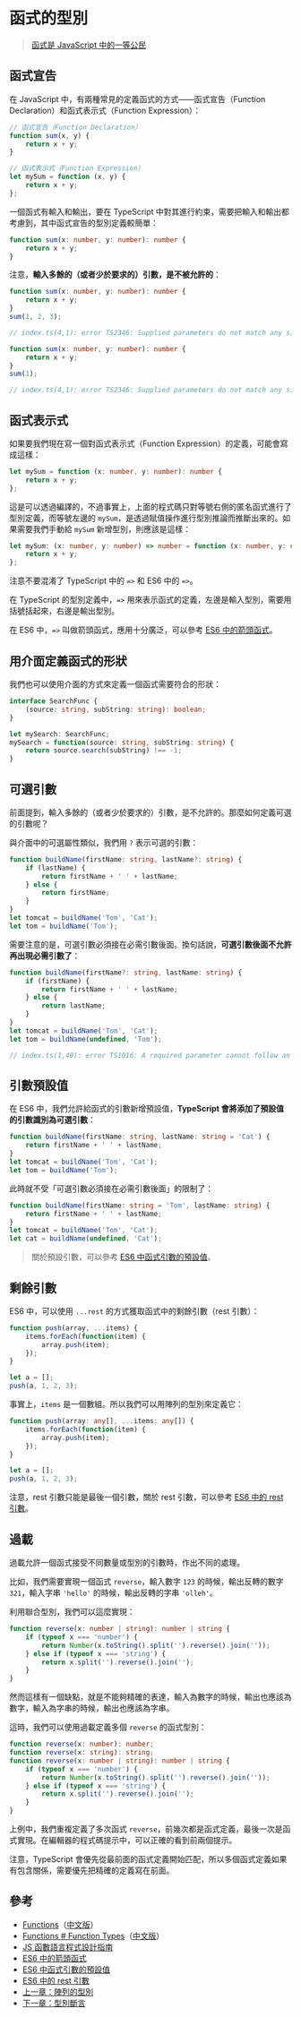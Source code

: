 # 函式的型別

> [函式是 JavaScript 中的一等公民](https://llh911001.gitbooks.io/mostly-adequate-guide-chinese/content/ch2.html)

## 函式宣告

在 JavaScript 中，有兩種常見的定義函式的方式——函式宣告（Function Declaration）和函式表示式（Function Expression）：

```javascript
// 函式宣告（Function Declaration）
function sum(x, y) {
    return x + y;
}

// 函式表示式（Function Expression）
let mySum = function (x, y) {
    return x + y;
};
```

一個函式有輸入和輸出，要在 TypeScript 中對其進行約束，需要把輸入和輸出都考慮到，其中函式宣告的型別定義較簡單：

```typescript
function sum(x: number, y: number): number {
    return x + y;
}
```

注意，**輸入多餘的（或者少於要求的）引數，是不被允許的**：

```typescript
function sum(x: number, y: number): number {
    return x + y;
}
sum(1, 2, 3);

// index.ts(4,1): error TS2346: Supplied parameters do not match any signature of call target.
```

```typescript
function sum(x: number, y: number): number {
    return x + y;
}
sum(1);

// index.ts(4,1): error TS2346: Supplied parameters do not match any signature of call target.
```

## 函式表示式

如果要我們現在寫一個對函式表示式（Function Expression）的定義，可能會寫成這樣：

```typescript
let mySum = function (x: number, y: number): number {
    return x + y;
};
```

這是可以透過編譯的，不過事實上，上面的程式碼只對等號右側的匿名函式進行了型別定義，而等號左邊的 `mySum`，是透過賦值操作進行型別推論而推斷出來的。如果需要我們手動給 `mySum` 新增型別，則應該是這樣：

```typescript
let mySum: (x: number, y: number) => number = function (x: number, y: number): number {
    return x + y;
};
```

注意不要混淆了 TypeScript 中的 `=>` 和 ES6 中的 `=>`。

在 TypeScript 的型別定義中，`=>` 用來表示函式的定義，左邊是輸入型別，需要用括號括起來，右邊是輸出型別。

在 ES6 中，`=>` 叫做箭頭函式，應用十分廣泛，可以參考 [ES6 中的箭頭函式](http://es6.ruanyifeng.com/#docs/function#箭頭函式)。

## 用介面定義函式的形狀

我們也可以使用介面的方式來定義一個函式需要符合的形狀：

```typescript
interface SearchFunc {
    (source: string, subString: string): boolean;
}

let mySearch: SearchFunc;
mySearch = function(source: string, subString: string) {
    return source.search(subString) !== -1;
}
```

## 可選引數

前面提到，輸入多餘的（或者少於要求的）引數，是不允許的。那麼如何定義可選的引數呢？

與介面中的可選屬性類似，我們用 `?` 表示可選的引數：

```typescript
function buildName(firstName: string, lastName?: string) {
    if (lastName) {
        return firstName + ' ' + lastName;
    } else {
        return firstName;
    }
}
let tomcat = buildName('Tom', 'Cat');
let tom = buildName('Tom');
```

需要注意的是，可選引數必須接在必需引數後面。換句話說，**可選引數後面不允許再出現必需引數了**：

```typescript
function buildName(firstName?: string, lastName: string) {
    if (firstName) {
        return firstName + ' ' + lastName;
    } else {
        return lastName;
    }
}
let tomcat = buildName('Tom', 'Cat');
let tom = buildName(undefined, 'Tom');

// index.ts(1,40): error TS1016: A required parameter cannot follow an optional parameter.
```

## 引數預設值

在 ES6 中，我們允許給函式的引數新增預設值，**TypeScript 會將添加了預設值的引數識別為可選引數**：

```typescript
function buildName(firstName: string, lastName: string = 'Cat') {
    return firstName + ' ' + lastName;
}
let tomcat = buildName('Tom', 'Cat');
let tom = buildName('Tom');
```

此時就不受「可選引數必須接在必需引數後面」的限制了：

```typescript
function buildName(firstName: string = 'Tom', lastName: string) {
    return firstName + ' ' + lastName;
}
let tomcat = buildName('Tom', 'Cat');
let cat = buildName(undefined, 'Cat');
```

> 關於預設引數，可以參考 [ES6 中函式引數的預設值](http://es6.ruanyifeng.com/#docs/function#函式引數的預設值)。

## 剩餘引數

ES6 中，可以使用 `...rest` 的方式獲取函式中的剩餘引數（rest 引數）：

```javascript
function push(array, ...items) {
    items.forEach(function(item) {
        array.push(item);
    });
}

let a = [];
push(a, 1, 2, 3);
```

事實上，`items` 是一個數組。所以我們可以用陣列的型別來定義它：

```typescript
function push(array: any[], ...items: any[]) {
    items.forEach(function(item) {
        array.push(item);
    });
}

let a = [];
push(a, 1, 2, 3);
```

注意，rest 引數只能是最後一個引數，關於 rest 引數，可以參考 [ES6 中的 rest 引數](http://es6.ruanyifeng.com/#docs/function#rest引數)。

## 過載

過載允許一個函式接受不同數量或型別的引數時，作出不同的處理。

比如，我們需要實現一個函式 `reverse`，輸入數字 `123` 的時候，輸出反轉的數字 `321`，輸入字串 `'hello'` 的時候，輸出反轉的字串 `'olleh'`。

利用聯合型別，我們可以這麼實現：

```typescript
function reverse(x: number | string): number | string {
    if (typeof x === 'number') {
        return Number(x.toString().split('').reverse().join(''));
    } else if (typeof x === 'string') {
        return x.split('').reverse().join('');
    }
}
```

然而這樣有一個缺點，就是不能夠精確的表達，輸入為數字的時候，輸出也應該為數字，輸入為字串的時候，輸出也應該為字串。

這時，我們可以使用過載定義多個 `reverse` 的函式型別：

```typescript
function reverse(x: number): number;
function reverse(x: string): string;
function reverse(x: number | string): number | string {
    if (typeof x === 'number') {
        return Number(x.toString().split('').reverse().join(''));
    } else if (typeof x === 'string') {
        return x.split('').reverse().join('');
    }
}
```

上例中，我們重複定義了多次函式 `reverse`，前幾次都是函式定義，最後一次是函式實現。在編輯器的程式碼提示中，可以正確的看到前兩個提示。

注意，TypeScript 會優先從最前面的函式定義開始匹配，所以多個函式定義如果有包含關係，需要優先把精確的定義寫在前面。

## 參考

* [Functions](http://www.typescriptlang.org/docs/handbook/functions.html)（[中文版](https://zhongsp.gitbooks.io/typescript-handbook/content/doc/handbook/Functions.html)）
* [Functions \# Function Types](http://www.typescriptlang.org/docs/handbook/interfaces.html#function-types)（[中文版](https://zhongsp.gitbooks.io/typescript-handbook/content/doc/handbook/Interfaces.html#函式型別)）
* [JS 函數語言程式設計指南](https://llh911001.gitbooks.io/mostly-adequate-guide-chinese/content/)
* [ES6 中的箭頭函式](http://es6.ruanyifeng.com/#docs/function#箭頭函式)
* [ES6 中函式引數的預設值](http://es6.ruanyifeng.com/#docs/function#函式引數的預設值)
* [ES6 中的 rest 引數](http://es6.ruanyifeng.com/#docs/function#rest引數)
* [上一章：陣列的型別](type-of-array.md)
* [下一章：型別斷言](type-assertion.md)

